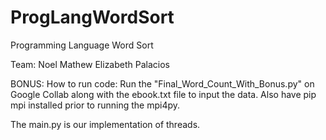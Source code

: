 # ProgLangWordSort
Programming Language Word Sort

Team:
Noel Mathew
Elizabeth Palacios 

BONUS: 
How to run code: Run the "Final_Word_Count_With_Bonus.py" on Google Collab along with the ebook.txt file to input the data.
Also have pip mpi installed prior to running the mpi4py. 

The main.py is our implementation of threads. 
